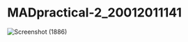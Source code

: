 # MADpractical-2_20012011141
![Screenshot (1886)](https://user-images.githubusercontent.com/89698440/187398785-5643924b-784d-4804-acd5-97969a1a3a0c.png)

